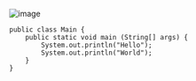 ![image](https://user-images.githubusercontent.com/58898466/152309590-3c977578-90ec-4ace-8b2c-bd7375e84e45.png)

~~~
public class Main {
    public static void main (String[] args) {
        System.out.println("Hello");
        System.out.println("World");
    }
}
~~~

